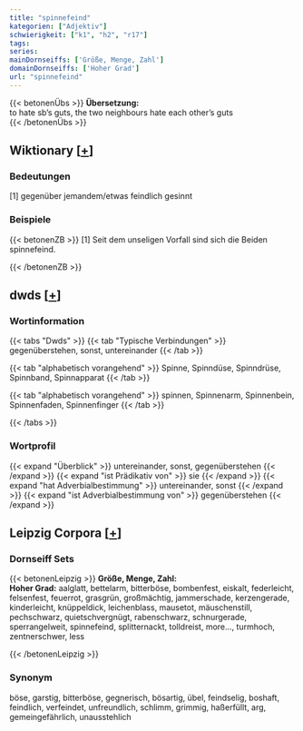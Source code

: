 ```yaml
---
title: "spinnefeind"
kategorien: ["Adjektiv"]
schwierigkeit: ["k1", "h2", "r17"]
tags:
series:
mainDornseiffs: ['Größe, Menge, Zahl']
domainDornseiffs: ['Hoher Grad']
url: "spinnefeind"
---
```


{{< betonenÜbs >}}
**Übersetzung:**  
to hate sb’s guts, the two neighbours hate each other’s guts  
{{< /betonenÜbs >}}

## Wiktionary [[+](https://de.wiktionary.org/wiki/spinnefeind)]

### Bedeutungen
[1] gegenüber jemandem/etwas feindlich gesinnt  

### Beispiele
{{< betonenZB >}}
[1] Seit dem unseligen Vorfall sind sich die Beiden spinnefeind.  

{{< /betonenZB >}}


## dwds [[+](https://www.dwds.de/wb/spinnefeind)]

### Wortinformation
{{< tabs "Dwds" >}}
{{< tab "Typische Verbindungen" >}}
gegenüberstehen, sonst, untereinander
{{< /tab >}}

{{< tab "alphabetisch vorangehend" >}}
Spinne, Spinndüse, Spinndrüse, Spinnband, Spinnapparat
{{< /tab >}}

{{< tab "alphabetisch vorangehend" >}}
spinnen, Spinnenarm, Spinnenbein, Spinnenfaden, Spinnenfinger
{{< /tab >}}

{{< /tabs >}}

### Wortprofil
{{< expand "Überblick" >}} untereinander, sonst, gegenüberstehen {{< /expand >}}
{{< expand "ist Prädikativ von" >}} sie {{< /expand >}}
{{< expand "hat Adverbialbestimmung" >}} untereinander, sonst {{< /expand >}}
{{< expand "ist Adverbialbestimmung von" >}} gegenüberstehen {{< /expand >}}

## Leipzig Corpora [[+](https://corpora.uni-leipzig.de/en/res?word=spinnefeind&corpusId=deu_newscrawl-public_2018)]

### Dornseiff Sets
{{< betonenLeipzig >}}
**Größe, Menge, Zahl:**  
**Hoher Grad:** aalglatt, bettelarm, bitterböse, bombenfest, eiskalt, federleicht, felsenfest, feuerrot, grasgrün, großmächtig, jammerschade, kerzengerade, kinderleicht, knüppeldick, leichenblass, mausetot, mäuschenstill, pechschwarz, quietschvergnügt, rabenschwarz, schnurgerade, sperrangelweit, spinnefeind, splitternackt, tolldreist, more..., turmhoch, zentnerschwer, less  

{{< /betonenLeipzig >}}

### Synonym
böse, garstig, bitterböse, gegnerisch, bösartig, übel, feindselig, boshaft, feindlich, verfeindet, unfreundlich, schlimm, grimmig, haßerfüllt, arg, gemeingefährlich, unausstehlich

